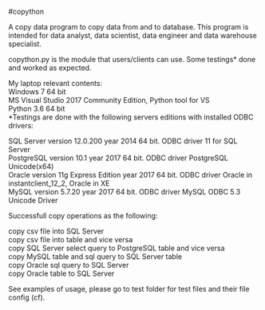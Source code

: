 #copython

A copy data program to copy data from and to database.
This program is intended for data analyst, data scientist, data engineer and data warehouse specialist. 

copython.py is the module that users/clients can use.
Some testings* done and worked as expected.
 
My laptop relevant contents:<br />
Windows 7 64 bit<br />
MS Visual Studio 2017 Community Edition, Python tool for VS<br />
Python 3.6 64 bit<br /> 
*Testings are done with the following servers editions with installed ODBC drivers:

SQL Server version 12.0.200 year 2014 64 bit. ODBC driver 11 for SQL Server<br />
PostgreSQL version 10.1 year 2017 64 bit. ODBC driver PostgreSQL Unicode(x64)<br />
Oracle version 11g Express Edition year 2017 64 bit. ODBC driver Oracle in instantclient_12_2, Oracle in XE<br />
MySQL version 5.7.20 year 2017 64 bit. ODBC driver MySQL ODBC 5.3 Unicode Driver<br />


Successfull copy operations as the following:

copy csv file into SQL Server<br />
copy csv file into  table and vice versa<br />
copy SQL Server select query to PostgreSQL table and vice versa<br />
copy MySQL table and sql query to SQL Server table<br />
copy Oracle sql query to SQL Server<br />
copy Oracle table to SQL Server

See examples of usage, please go to test folder for test files and their file config (cf).